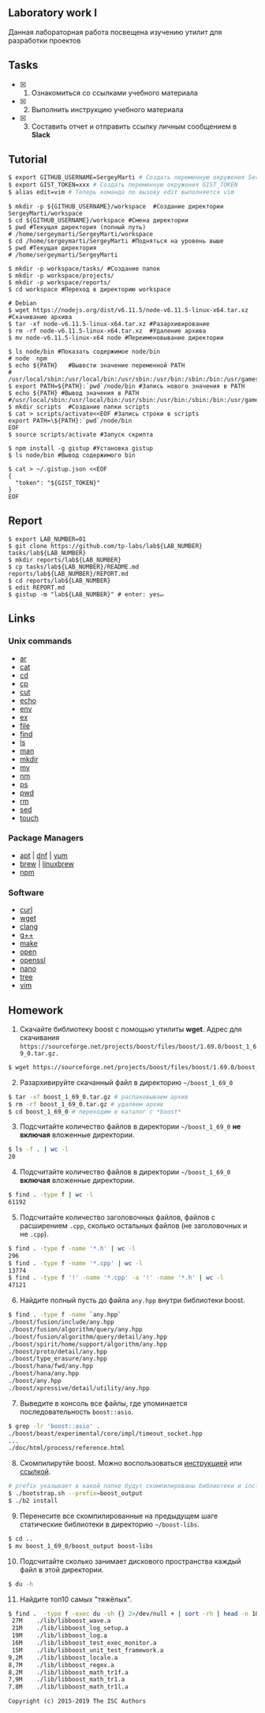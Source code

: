 ## Laboratory work I

Данная лабораторная работа посвещена изучению утилит для разработки проектов

## Tasks

- [x] 1. Ознакомиться со ссылками учебного материала
- [x] 2. Выполнить инструкцию учебного материала
- [x] 3. Составить отчет и отправить ссылку личным сообщением в **Slack**

## Tutorial

```bash
$ export GITHUB_USERNAME=SergeyMarti # Создать переменную окружения SergeyMarti
$ export GIST_TOKEN=xxx # Создать переменную окружения GIST_TOKEN
$ alias edit=vim # Теперь команда по вызову edit выполняется vim
```

```ShellSession
$ mkdir -p ${GITHUB_USERNAME}/workspace  #Создание директории SergeyMarti/workspace
$ cd ${GITHUB_USERNAME}/workspace #Смена директории
$ pwd #Текущая директория (полный путь)
# /home/sergeymarti/SergeyMarti/workspace
$ cd /home/sergeymarti/SergeyMarti #Подняться на уровень выше
$ pwd #Текущая директория
# /home/sergeymarti/SergeyMarti
```

```ShellSession
$ mkdir -p workspace/tasks/ #Создание папок
$ mkdir -p workspace/projects/
$ mkdir -p workspace/reports/
$ cd workspace #Переход в директорию workspace
```

```ShellSession
# Debian
$ wget https://nodejs.org/dist/v6.11.5/node-v6.11.5-linux-x64.tar.xz #Скачивание архива
$ tar -xf node-v6.11.5-linux-x64.tar.xz #Разархивирование
$ rm -rf node-v6.11.5-linux-x64.tar.xz  #Удаление архива
$ mv node-v6.11.5-linux-x64 node #Переименовывание директории
```

```ShellSession
$ ls node/bin #Показать содержимое node/bin
# node  npm
$ echo ${PATH}   #Вывести значение переменной PATH
# /usr/local/sbin:/usr/local/bin:/usr/sbin:/usr/bin:/sbin:/bin:/usr/games:/usr/local/games:/snap/bin
$ export PATH=${PATH}:`pwd`/node/bin #Запись нового значения в PATH
$ echo ${PATH} #Вывод значения в PATH
#/usr/local/sbin:/usr/local/bin:/usr/sbin:/usr/bin:/sbin:/bin:/usr/games:/usr/local/games:/snap/bin:/home/sergeymarti/SergeyMarti/workspace/node/bin
$ mkdir scripts  #Создание папки scripts
$ cat > scripts/activate<<EOF #Запись строки в scripts
export PATH=\${PATH}:`pwd`/node/bin
EOF
$ source scripts/activate #Запуск скрипта
```

```ShellSession
$ npm install -g gistup #Установка gistup
$ ls node/bin #Вывод содержимого bin
```

```ShellSession
$ cat > ~/.gistup.json <<EOF
{
  "token": "${GIST_TOKEN}"
}
EOF
```

## Report

```ShellSession
$ export LAB_NUMBER=01
$ git clone https://github.com/tp-labs/lab${LAB_NUMBER} tasks/lab${LAB_NUMBER}
$ mkdir reports/lab${LAB_NUMBER}
$ cp tasks/lab${LAB_NUMBER}/README.md reports/lab${LAB_NUMBER}/REPORT.md
$ cd reports/lab${LAB_NUMBER}
$ edit REPORT.md
$ gistup -m "lab${LAB_NUMBER}" # enter: yes↵
```

## Links

### Unix commands

- [ar](https://en.wikipedia.org/wiki/Ar_(Unix)) 
- [cat](https://en.wikipedia.org/wiki/Cat_(Unix)) 
- [cd](https://en.wikipedia.org/wiki/Cd_(command)) 
- [cp](https://en.wikipedia.org/wiki/Cp_(Unix)) 
- [cut](https://en.wikipedia.org/wiki/Cut_(Unix)) 
- [echo](https://en.wikipedia.org/wiki/Echo_(command)) 
- [env](https://en.wikipedia.org/wiki/Env_(shell)) 
- [ex](https://en.wikipedia.org/wiki/Ex_(editor)) 
- [file](https://en.wikipedia.org/wiki/File_(command)) 
- [find](https://en.wikipedia.org/wiki/Find) 
- [ls](https://en.wikipedia.org/wiki/Ls)
- [man](https://en.wikipedia.org/wiki/Man_page) 
- [mkdir](https://en.wikipedia.org/wiki/Mkdir) 
- [mv](https://en.wikipedia.org/wiki/Mv) 
- [nm](https://en.wikipedia.org/wiki/Nm_(Unix)) 
- [ps](https://en.wikipedia.org/wiki/Ps_(Unix))
- [pwd](https://en.wikipedia.org/wiki/Pwd)
- [rm](https://en.wikipedia.org/wiki/Rm_(Unix))
- [sed](https://en.wikipedia.org/wiki/Sed)
- [touch](https://en.wikipedia.org/wiki/Touch_(Unix))

### Package Managers

- [apt](http://help.ubuntu.ru/wiki/apt) | [dnf](https://en.wikipedia.org/wiki/DNF_(software)) | [yum](https://fedoraproject.org/wiki/Yum/ru)
- [brew](https://brew.sh) | [linuxbrew](http://linuxbrew.sh)
- [npm](https://docs.npmjs.com)

### Software

- [curl](https://www.gitbook.com/book/bagder/everything-curl/details)
- [wget](https://www.gnu.org/software/wget/manual/wget.pdf)
- [clang](https://clang.llvm.org)
- [g++](https://gcc.gnu.org/onlinedocs/gcc-4.0.2/gcc/G_002b_002b-and-GCC.html)
- [make](https://en.wikipedia.org/wiki/Make_(software))
- [open](https://developer.apple.com/legacy/library/documentation/Darwin/Reference/ManPages/man1/open.1.html)
- [openssl](https://www.openssl.org)
- [nano](https://www.nano-editor.org)
- [tree](https://linux.die.net/man/1/tree)
- [vim](http://www.vim.org)

## Homework

1. Скачайте библиотеку boost с помощью утилиты **wget**. Адрес для скачивания `https://sourceforge.net/projects/boost/files/boost/1.69.0/boost_1_69_0.tar.gz.`
```bash
$ wget https://sourceforge.net/projects/boost/files/boost/1.69.0/boost_1_69_0.tar.gz #скачиваем архив
```
2. Разархивируйте скачанный файл в директорию `~/boost_1_69_0`
```bash
$ tar -xf boost_1_69_0.tar.gz # распаковываем архив
$ rm -rf boost_1_69_0.tar.gz # удаляем архив
$ cd boost_1_69_0 # переходим в каталог с *boost*
 ```
3. Подсчитайте количество файлов в директории `~/boost_1_69_0` **не включая** вложенные директории.
``` bash
$ ls -f . | wc -l
20
  ```
4. Подсчитайте количество файлов в директории `~/boost_1_69_0` **включая** вложенные директории.
``` bash
$ find . -type f | wc -l
61192
  ```
5. Подсчитайте количество заголовочных файлов, файлов с расширением `.cpp`, сколько остальных файлов (не заголовочных и не `.cpp`).
```bash
$ find . -type f -name '*.h' | wc -l
296
$ find . -type f -name '*.cpp' | wc -l
13774
$ find . -type f '!' -name '*.cpp' -a '!' -name '*.h' | wc -l
47121
  ```
6. Найдите полный пусть до файла `any.hpp` внутри библиотеки boost.
``` bash
$ find . -type f -name `any.hpp`
./boost/fusion/include/any.hpp
./boost/fusion/algorithm/query/any.hpp
./boost/fusion/algorithm/query/detail/any.hpp
./boost/spirit/home/support/algorithm/any.hpp
./boost/proto/detail/any.hpp
./boost/type_erasure/any.hpp
./boost/hana/fwd/any.hpp
./boost/hana/any.hpp
./boost/any.hpp
./boost/xpressive/detail/utility/any.hpp
  ```
7. Выведите в консоль все файлы, где упоминается последовательность `boost::asio`.
``` bash
$ grep -lr 'boost::asio' .
./boost/beast/experimental/core/impl/timeout_socket.hpp
...
./doc/html/process/reference.html
```
8. Скомпилирутйе boost. Можно воспользоваться [инструкцией](https://www.boost.org/doc/libs/1_61_0/more/getting_started/unix-variants.html#or-build-custom-binaries) или 
[ссылкой](https://codeyarns.com/2017/01/24/how-to-build-boost-on-linux/).
```bash
# prefix указывает в какой папке будут скомпилированы библиотеки и include файлы
$ ./bootstrap.sh --prefix=boost_output 
$ ./b2 install
```
9. Перенесите все скомпилированные на предыдущем шаге статические библиотеки в директорию `~/boost-libs`.
``` bash
$ cd ..
$ mv boost_1_69_0/boost_output boost-libs
```
10. Подсчитайте сколько занимает дискового пространства каждый файл в этой директории.
``` bash
$ du -h
```
11. Найдите топ10 самых "тяжёлых".
``` bash
$ find .  -type f -exec du -sh {} 2>/dev/null + | sort -rh | head -n 10
 27M	./lib/libboost_wave.a
 21M	./lib/libboost_log_setup.a
 19M	./lib/libboost_log.a
 16M	./lib/libboost_test_exec_monitor.a
 15M	./lib/libboost_unit_test_framework.a
9,2M	./lib/libboost_locale.a
8,7M	./lib/libboost_regex.a
8,2M	./lib/libboost_math_tr1f.a
7,9M	./lib/libboost_math_tr1.a
7,8M	./lib/libboost_math_tr1l.a
```


 
```
Copyright (c) 2015-2019 The ISC Authors
```
